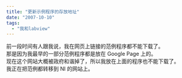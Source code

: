 ```yaml
---
title: "更新示例程序的存放地址"
date: "2007-10-10"
tags: 
  - "我和labview"
---
```


前一段时间有人跟我说，我在网页上链接的范例程序都不能下载了。  
那是因为我最早的一部分范例程序都是放在 Google Page 上的。  
现在这个网站大概被政府和谐掉了，所以我放在上面的程序也不能下载了。  
我正在把范例都转移到 NI 的网站上。
